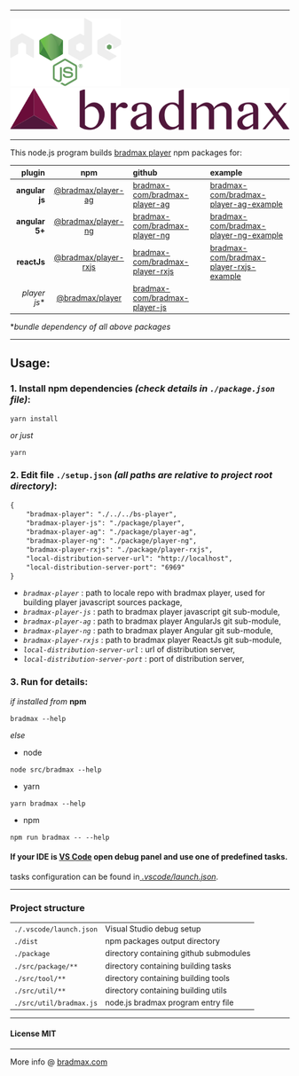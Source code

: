 ___
![NodeJs][nodeLogo]![Bradmax][bradmaxLogo]
___
This node.js program builds [bradmax player][bradmax] npm packages for:

| plugin | npm | github | example |
| ---:|:--:|:--|:---|
| **angular js** | [@bradmax/player-ag][npm-player-ag] | [bradmax-com/bradmax-player-ag][git-player-ag] | [bradmax-com/bradmax-player-ag-example][git-player-ag-example] |
| **angular 5+** | [@bradmax/player-ng][npm-player-ng] | [bradmax-com/bradmax-player-ng][git-player-ng] | [bradmax-com/bradmax-player-ng-example][git-player-ng-example] |
| **reactJs**    | [@bradmax/player-rxjs][npm-player-rxjs] | [bradmax-com/bradmax-player-rxjs][git-player-rxjs] | [bradmax-com/bradmax-player-rxjs-example][git-player-rxjs-example] |
| *player js**   | [@bradmax/player][npm-player] | [bradmax-com/bradmax-player-js][git-player-js] | |

**bundle dependency of all above packages*
___
## Usage:
### 1. Install npm dependencies *(check details in `./package.json` file)*:
```
yarn install
```
*or just*
```
yarn
```
### 2. Edit  file `./setup.json` *(all paths are relative to project root directory)*:
```
{
	"bradmax-player": "./../../bs-player",
	"bradmax-player-js": "./package/player",
	"bradmax-player-ag": "./package/player-ag",
	"bradmax-player-ng": "./package/player-ng",
	"bradmax-player-rxjs": "./package/player-rxjs",
	"local-distribution-server-url": "http://localhost",
	"local-distribution-server-port": "6969"
}
```
- *`bradmax-player`* : path to locale repo with bradmax player, used for building player javascript sources package,
- *`bradmax-player-js`* : path to bradmax player javascript git sub-module,
- *`bradmax-player-ag`* : path to bradmax player AngularJs git sub-module,
- *`bradmax-player-ng`* : path to bradmax player Angular git sub-module,
- *`bradmax-player-rxjs`* : path to bradmax player ReactJs git sub-module,
- *`local-distribution-server-url`* : url of distribution server,
- *`local-distribution-server-port`* : port of distribution server,

### 3. Run for details:

*if installed from* **npm**
```
bradmax --help
```
*else*
- node
```
node src/bradmax --help
```
- yarn
```
yarn bradmax --help
```
- npm
```
npm run bradmax -- --help
```
#### If your IDE is [VS Code][vscode] open debug panel and use one of predefined tasks.
tasks configuration can be found in[ *.vscode/launch.json*](.vscode/launch.json).
___
### Project structure
| | |
|:---|:---|
| `./.vscode/launch.json` | Visual Studio debug setup |
| `./dist` | npm packages output directory |
| `./package` | directory containing github submodules |
| `./src/package/**` | directory containing building tasks |
| `./src/tool/**` | directory containing building tools |
| `./src/util/**` | directory containing building utils |
| `./src/util/bradmax.js` | node.js bradmax program entry file |
___
#### License MIT 
___
More info @ [bradmax.com][bradmax]

[bradmax]: https://bradmax.com
[bradmax-doc-config]: https://bradmax.com/static/player-doc/configuration.html
[npm-player-ag]: https://www.npmjs.com/package/@bradmax/player-ag
[npm-player-ng]: https://www.npmjs.com/package/@bradmax/player-ng
[npm-player-rxjs]: https://www.npmjs.com/package/@bradmax/player-rxjs
[npm-player]: https://www.npmjs.com/package/@bradmax/player
[git-player-ag]: https://github.com/bradmax-com/bradmax-player-ag
[git-player-ag-example]: https://github.com/bradmax-com/bradmax-player-ag-example
[git-player-ng]: https://github.com/bradmax-com/bradmax-player-ng
[git-player-ng-example]: https://github.com/bradmax-com/bradmax-player-ng-example
[git-player-rxjs]: https://github.com/bradmax-com/bradmax-player-rxjs
[git-player-rxjs-example]: https://github.com/bradmax-com/bradmax-player-rxjs-example
[git-player-js]: https://github.com/bradmax-com/bradmax-player-js

[bradmaxLogo]: ./assets/md/bradmax.svg
[nodeLogo]: ./assets/md/node.svg

[vscode]: https://code.visualstudio.com/
